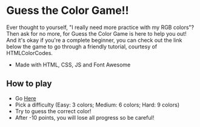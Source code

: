 # Guess the Color Game!!
Ever thought to yourself, "I really need more practice with my RGB colors"? Then ask for no more, 
for Guess the Color Game is here to help you out! And it's okay if you're a complete beginner, you can check out the link below the game to go through a friendly tutorial, courtesy of HTMLColorCodes.


- Made with HTML, CSS, JS and Font Awesome


## How to play
- Go [Here](https://patrickk93.github.io/ColorGame)
- Pick a difficulty (Easy: 3 colors; Medium: 6 colors; Hard: 9 colors)
- Try to guess the correct color!
- After -10 points, you will lose all progress so be careful!
